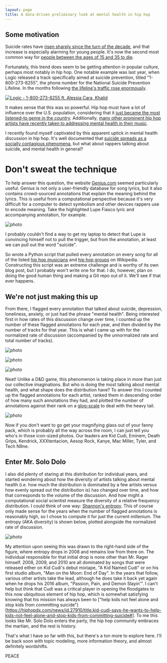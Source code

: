 ```yaml
---
layout: page
title: A data-driven preliminary look at mental health in hip hop
---
```


## Some motivation

Suicide rates have [risen sharply since the turn of the decade](https://www.cdc.gov/vitalsigns/suicide/), and that increase is especially alarming for young people. It's now the second most common way for [people between the ages of 15 and 35 to die](https://www.cdc.gov/injury/wisqars/pdf/leading_causes_of_death_by_age_group_2015-a.pdf).

Fortunately, this trend does seem to be getting attention in popular culture, perhaps most notably in hip hop. One notable example was last year, when Logic released a track specifically aimed at suicide prevention, titled "1-800-273-8255", the phone number for the National Suicide Prevention Lifeline. In the months following [the lifeline's traffic rose enormously](https://www.teenvogue.com/story/logic-alessia-cara-song-drive-national-suicide-lifeline-calls). 

[![Logic - 1-800-273-8255 ft. Alessia Cara, Khalid](http://img.youtube.com/vi/Kb24RrHIbFk/0.jpg)](http://www.youtube.com/watch?v=Kb24RrHIbFk "Logic - 1-800-273-8255 ft. Alessia Cara, Khalid")

It makes sense that this was so powerful. Hip hop must have a lot of influence over the U.S. population, considering that it [just became the most listened-to genre in the country](https://www.forbes.com/sites/hughmcintyre/2017/07/17/hip-hoprb-has-now-become-the-dominant-genre-in-the-u-s-for-the-first-time/#437dba335383). Additionally, [many other prominent hip hop artists have recently taken to addressing mental health in their music](https://www.youtube.com/watch?v=3JTL5WgdDYk). 

I recently found myself captivated by this apparent uptick in mental health discussion in hip hop. It's well documented that [suicide spreads as a socially contagious phenomena](https://www.ncbi.nlm.nih.gov/books/NBK207262/), but what about rappers talking about suicide, and mental health in general?

# Don't sweat the technique

To help answer this question, the website [Genius.com](www.genius.com) seemed particularly useful. Genius is not only a user-friendly database for song lyrics, but it also contains crowd-sourced annotations that explain the meaning behind the lyrics. This is useful from a computational perspective because it's very difficult for a computer to detect symbolism and other devices rappers use to encode meaning. Take the highlighted Lupe Fiasco lyric and accompanying annotation, for example. 

![photo](https://uvm.edu/~bfemery/mental_health_rappers/lupe_annote.png)

I probably couldn't find a way to get my laptop to detect that Lupe is convincing himself not to pull the trigger, but from the annotation, at least we can pull out the word "suicide".

So wrote a Python script that pulled every annotation on every song for all of the listed [hip hop musicians](https://en.wikipedia.org/wiki/List_of_hip_hop_musicians) and [hip hop groups](https://en.wikipedia.org/wiki/List_of_hip_hop_groups) on Wikipedia. Constructing this script was an extreme challenge and is worthy of its own blog post, but I probably won't write one for that. I do, however, plan on doing the good human thing and making a Git repo out of it. We'll see if that ever happens.

## We're not just making this up

From there, I flagged every annotation that talked about suicide, depression, loneliness, anxiety, or just had the phrase "mental health". Being interested first in how rates of this discussion change over time, I counted up the number of these flagged annotations for each year, and then divided by the number of tracks for that year. This is what I came up with for the normalized rate of discussion (accompanied by the unnormalized rate and total number of tracks).

![photo](https://uvm.edu/~bfemery/mental_health_rappers/MH-timeseries.png)

![photo](https://uvm.edu/~bfemery/mental_health_rappers/MH-timeseries-unnormalized.png)

![photo](https://uvm.edu/~bfemery/mental_health_rappers/songs-timeseries.png)

Neat! Unlike a D&D game, this phenomenon is taking place in more than just our collective imaginations. But who is doing the most talking about mental health, and what shape does the distribution have? To answer this I counted up the flagged annotations for each artist, ranked them in descending order of how many such annotations they had, and plotted the number of annotations against their rank on a [glog-scale](https://twitter.com/dbemerydt/status/939998137757954049) to deal with the heavy tail.

![photo](https://uvm.edu/~bfemery/mental_health_rappers/MH-zipf-icons.png)

Now if you don't want to go get your magnifying glass out of your fanny pack, which is probably all the way across the room, I can just tell you who's in those icon-sized photos. Our leaders are Kid Cudi, Eminem, Death Grips, Kendrick, XXXtentacion, Aesop Rock, Kanye, Mac Miller, Tyler, and Tech N9ne. 

## Enter Mr. Solo Dolo

I also did plenty of staring at this distribution for individual years, and started wondering about how the diversity of artists talking about mental health (i.e. how much the distribution is dominated by a few artists versus how evenly spread out the distribution is) has changed over time, and how that corresponds to the volume of the discussion. And how might a computational social scientist measure the diversity of a relative frequency distribution. I could think of one way: [Shannon's entropy](https://en.wikipedia.org/wiki/Entropy_(information_theory)). This of course only made sense for the years when the number of flagged annotations is reasonably high, so I chose to compute it for just the current millenium. The entropy (AKA diversity) is shown below, plotted alongside the normalized rate of discussion.

![photo](https://uvm.edu/~bfemery/mental_health_rappers/rate+entropy-timeseries.png)

My attention upon seeing this was drawn to the right-hand side of the figure, where entropy drops in 2008 and remains low from there on. The individual responsible for that initial drop is none other than Mr. Rager himself. 2008, 2009, and 2010 are all dominated by songs that were released either on Kid Cudi's debut mixtape, "A Kid Named Cudi" or on his first studio album, "Man on the Moon: End of Day". In the years that follow, various other artists take the lead, although he does take it back yet again when he drops his 2016 album, "Passion, Pain, and Demon Slayin'". I can't help but think that Cudi was a critical player in opening the floodgates to this now ubiquitous element of hip hop, which is somewhat satisfying knowing that his mission has always been to ["help kids not feel alone and stop kids from committing suicide")[https://hiphopdx.com/news/id.27910/title.kid-cudi-says-he-wants-to-help-kids-not-feel-alone-and-stop-kids-from-committing-suicide#]. To me this looks like Mr. Solo Dolo enters the party, the hip hop community embraces the martian, and the rest is history.

That's what I have so far with this, but there's a ton more to explore here. I'll be back soon with topic modeling, more information theory, and almost definitely wordshifts. 

PEACE


